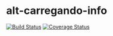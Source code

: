 # alt-carregando-info
[![Build Status](https://secure.travis-ci.org/ericmdantas/alt-carregando-info.png?branch=master)](https://travis-ci.org/ericmdantas/alt-carregando-info)
[![Coverage Status](https://coveralls.io/repos/ericmdantas/alt-carregando-info/badge.svg?branch=master&service=github)](https://coveralls.io/r/ericmdantas/alt-carregando-info/?branch=master)

